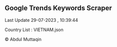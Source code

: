 

## Google Trends Keywords Scraper 
 
Last Update 29-07-2023 , 10:39:44

Country List :
VIETNAM.json



© Abdul Muttaqin 
